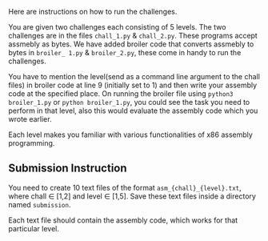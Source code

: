 Here are instructions on how to run the challenges.

You are given two challenges each consisting of 5 levels.
The two challenges are in the files `chall_1.py` & `chall_2.py`. These programs accept assmebly as bytes. We have added broiler code that converts assmebly to bytes in `broiler_ 1.py` & `broiler_2.py`, these come in handy to run the challenges.

You have to mention the level(send as a command line argument to the chall  files) in broiler code at line 9 (initially set to 1) and then write your assembly code at the specified place.
On running the broiler file using `python3 broiler_1.py` or `python broiler_1.py`, you could see the task you need to perform in that level, 
also this would evaluate the assembly code which you wrote earlier. 

Each level makes you familiar with various functionalities of x86 assembly programming.

## Submission Instruction
You need to create 10 text files of the format `asm_{chall}_{level}.txt`, where chall ∈ [1,2] and level ∈ [1,5]. Save these text files inside a directory named `submission`.

Each text file should contain the assembly code, which works for that particular level.
